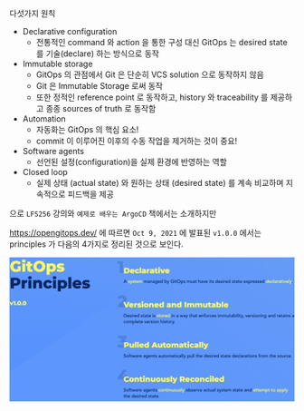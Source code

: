 다섯가지 원칙
- Declarative configuration
    - 전통적인 command 와 action 을 통한 구성 대신 GitOps 는 desired state 를 기술(declare) 하는 방식으로 동작
- Immutable storage
    - GitOps 의 관점에서 Git 은 단순히 VCS solution 으로 동작하지 않음
    - Git 은 Immutable Storage 로써 동작
    - 또한 정적인 reference point 로 동작하고, history 와 traceability 를 제공하고 종종 sources of truth 로 동작함
- Automation
    - 자동화는 GitOps 의 핵심 요소!
    - commit 이 이루어진 이후의 수동 작업을 제거하는 것이 중요!
- Software agents
    - 선언된 설정(configuration)을 실제 환경에 반영하는 역할
- Closed loop
    - 실제 상태 (actual state) 와 원하는 상태 (desired state) 를 계속 비교하며 지속적으로 피드백을 제공

으로 `LFS256` 강의와 `예제로 배우는 ArgoCD` 책에서는 소개하지만 

https://opengitops.dev/ 에 따르면 `Oct 9, 2021` 에 발표된 `v1.0.0` 에서는 principles 가 다음의 4가지로 정리된 것으로 보인다.

![img.png](images/gitops-principles.png)
